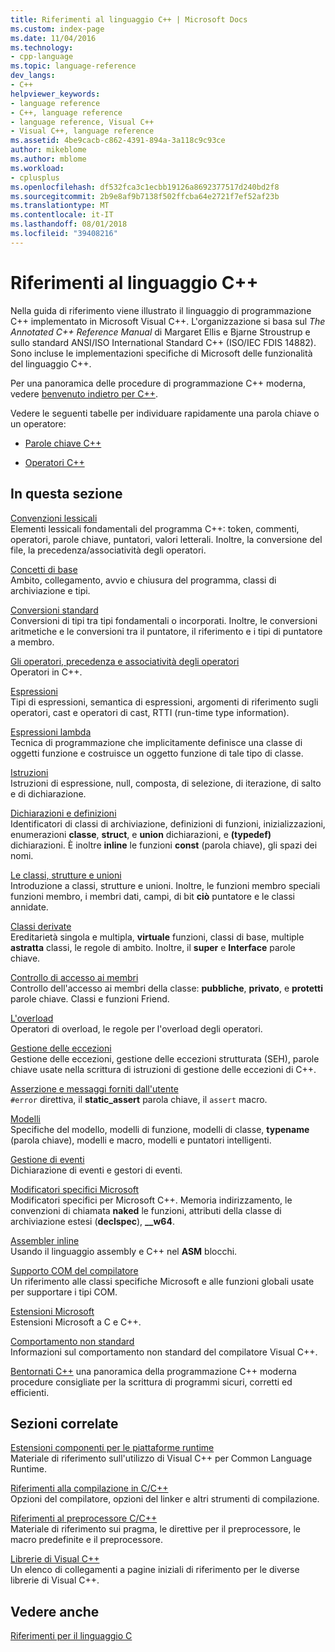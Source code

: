 ```yaml
---
title: Riferimenti al linguaggio C++ | Microsoft Docs
ms.custom: index-page
ms.date: 11/04/2016
ms.technology:
- cpp-language
ms.topic: language-reference
dev_langs:
- C++
helpviewer_keywords:
- language reference
- C++, language reference
- language reference, Visual C++
- Visual C++, language reference
ms.assetid: 4be9cacb-c862-4391-894a-3a118c9c93ce
author: mikeblome
ms.author: mblome
ms.workload:
- cplusplus
ms.openlocfilehash: df532fca3c1ecbb19126a8692377517d240bd2f8
ms.sourcegitcommit: 2b9e8af9b7138f502ffcba64e2721f7ef52af23b
ms.translationtype: MT
ms.contentlocale: it-IT
ms.lasthandoff: 08/01/2018
ms.locfileid: "39408216"
---
```

# <a name="c-language-reference"></a>Riferimenti al linguaggio C++
Nella guida di riferimento viene illustrato il linguaggio di programmazione C++ implementato in Microsoft Visual C++. L'organizzazione si basa sul *The Annotated C++ Reference Manual* di Margaret Ellis e Bjarne Stroustrup e sullo standard ANSI/ISO International Standard C++ (ISO/IEC FDIS 14882). Sono incluse le implementazioni specifiche di Microsoft delle funzionalità del linguaggio C++.  

Per una panoramica delle procedure di programmazione C++ moderna, vedere [benvenuto indietro per C++](welcome-back-to-cpp-modern-cpp.md).
  
 Vedere le seguenti tabelle per individuare rapidamente una parola chiave o un operatore:  
  
-   [Parole chiave C++](../cpp/keywords-cpp.md)  
  
-   [Operatori C++](../cpp/cpp-built-in-operators-precedence-and-associativity.md)  
  
## <a name="in-this-section"></a>In questa sezione  

 [Convenzioni lessicali](../cpp/lexical-conventions.md)  
 Elementi lessicali fondamentali del programma C++: token, commenti, operatori, parole chiave, puntatori, valori letterali. Inoltre, la conversione del file, la precedenza/associatività degli operatori.  
  
 [Concetti di base](../cpp/basic-concepts-cpp.md)  
 Ambito, collegamento, avvio e chiusura del programma, classi di archiviazione e tipi.  
  
 [Conversioni standard](../cpp/standard-conversions.md)  
 Conversioni di tipi tra tipi fondamentali o incorporati. Inoltre, le conversioni aritmetiche e le conversioni tra il puntatore, il riferimento e i tipi di puntatore a membro.  
  
 [Gli operatori, precedenza e associatività degli operatori](../cpp/cpp-built-in-operators-precedence-and-associativity.md)  
 Operatori in C++.  
  
 [Espressioni](../cpp/expressions-cpp.md)  
 Tipi di espressioni, semantica di espressioni, argomenti di riferimento sugli operatori, cast e operatori di cast, RTTI (run-time type information).  
  
 [Espressioni lambda](../cpp/lambda-expressions-in-cpp.md)  
 Tecnica di programmazione che implicitamente definisce una classe di oggetti funzione e costruisce un oggetto funzione di tale tipo di classe.  
  
 [Istruzioni](../cpp/statements-cpp.md)  
 Istruzioni di espressione, null, composta, di selezione, di iterazione, di salto e di dichiarazione.  
  
 [Dichiarazioni e definizioni](declarations-and-definitions-cpp.md)  
 Identificatori di classi di archiviazione, definizioni di funzioni, inizializzazioni, enumerazioni **classe**, **struct**, e **union** dichiarazioni, e **(typedef)**  dichiarazioni. È inoltre **inline** le funzioni **const** (parola chiave), gli spazi dei nomi.  
  
 [Le classi, strutture e unioni](../cpp/classes-and-structs-cpp.md)  
 Introduzione a classi, strutture e unioni. Inoltre, le funzioni membro speciali funzioni membro, i membri dati, campi, di bit **ciò** puntatore e le classi annidate.  
  
 [Classi derivate](../cpp/inheritance-cpp.md)  
 Ereditarietà singola e multipla, **virtuale** funzioni, classi di base, multiple **astratta** classi, le regole di ambito. Inoltre, il **super** e **Interface** parole chiave.  
  
 [Controllo di accesso ai membri](../cpp/member-access-control-cpp.md)  
 Controllo dell'accesso ai membri della classe: **pubbliche**, **privato**, e **protetti** parole chiave. Classi e funzioni Friend.  
  
 [L'overload](operator-overloading.md)  
 Operatori di overload, le regole per l'overload degli operatori.  
  
 [Gestione delle eccezioni](../cpp/exception-handling-in-visual-cpp.md)  
 Gestione delle eccezioni, gestione delle eccezioni strutturata (SEH), parole chiave usate nella scrittura di istruzioni di gestione delle eccezioni di C++.  
  
 [Asserzione e messaggi forniti dall'utente](../cpp/assertion-and-user-supplied-messages-cpp.md)  
 `#error` direttiva, il **static_assert** parola chiave, il `assert` macro.  
  
 [Modelli](../cpp/templates-cpp.md)  
 Specifiche del modello, modelli di funzione, modelli di classe, **typename** (parola chiave), modelli e macro, modelli e puntatori intelligenti.  
  
 [Gestione di eventi](../cpp/event-handling.md)  
 Dichiarazione di eventi e gestori di eventi.  
  
 [Modificatori specifici Microsoft](../cpp/microsoft-specific-modifiers.md)  
 Modificatori specifici per Microsoft C++. Memoria indirizzamento, le convenzioni di chiamata **naked** le funzioni, attributi della classe di archiviazione estesi (**declspec**), **__w64**.  
  
 [Assembler inline](../assembler/inline/inline-assembler.md)  
 Usando il linguaggio assembly e C++ nel **ASM** blocchi.  
  
 [Supporto COM del compilatore](../cpp/compiler-com-support.md)  
 Un riferimento alle classi specifiche Microsoft e alle funzioni globali usate per supportare i tipi COM.  
  
 [Estensioni Microsoft](../cpp/microsoft-extensions.md)  
 Estensioni Microsoft a C e C++.  
  
 [Comportamento non standard](../cpp/nonstandard-behavior.md)  
 Informazioni sul comportamento non standard del compilatore Visual C++.  

 [Bentornati C++](welcome-back-to-cpp-modern-cpp.md) una panoramica della programmazione C++ moderna procedure consigliate per la scrittura di programmi sicuri, corretti ed efficienti.
  
## <a name="related-sections"></a>Sezioni correlate  
 [Estensioni componenti per le piattaforme runtime](../windows/component-extensions-for-runtime-platforms.md)  
 Materiale di riferimento sull'utilizzo di Visual C++ per Common Language Runtime.  
  
 [Riferimenti alla compilazione in C/C++](../build/reference/c-cpp-building-reference.md)  
 Opzioni del compilatore, opzioni del linker e altri strumenti di compilazione.  
  
 [Riferimenti al preprocessore C/C++](../preprocessor/c-cpp-preprocessor-reference.md)  
 Materiale di riferimento sui pragma, le direttive per il preprocessore, le macro predefinite e il preprocessore.  
  
 [Librerie di Visual C++](../standard-library/cpp-standard-library-reference.md)  
 Un elenco di collegamenti a pagine iniziali di riferimento per le diverse librerie di Visual C++.  
  
## <a name="see-also"></a>Vedere anche  
 [Riferimenti per il linguaggio C](../c-language/c-language-reference.md)